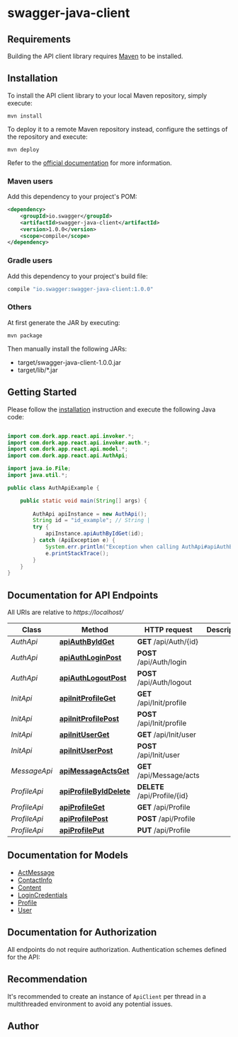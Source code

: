 # swagger-java-client

## Requirements

Building the API client library requires [Maven](https://maven.apache.org/) to be installed.

## Installation

To install the API client library to your local Maven repository, simply execute:

```shell
mvn install
```

To deploy it to a remote Maven repository instead, configure the settings of the repository and execute:

```shell
mvn deploy
```

Refer to the [official documentation](https://maven.apache.org/plugins/maven-deploy-plugin/usage.html) for more information.

### Maven users

Add this dependency to your project's POM:

```xml
<dependency>
    <groupId>io.swagger</groupId>
    <artifactId>swagger-java-client</artifactId>
    <version>1.0.0</version>
    <scope>compile</scope>
</dependency>
```

### Gradle users

Add this dependency to your project's build file:

```groovy
compile "io.swagger:swagger-java-client:1.0.0"
```

### Others

At first generate the JAR by executing:

    mvn package

Then manually install the following JARs:

* target/swagger-java-client-1.0.0.jar
* target/lib/*.jar

## Getting Started

Please follow the [installation](#installation) instruction and execute the following Java code:

```java

import com.dork.app.react.api.invoker.*;
import com.dork.app.react.api.invoker.auth.*;
import com.dork.app.react.api.model.*;
import com.dork.app.react.api.AuthApi;

import java.io.File;
import java.util.*;

public class AuthApiExample {

    public static void main(String[] args) {
        
        AuthApi apiInstance = new AuthApi();
        String id = "id_example"; // String | 
        try {
            apiInstance.apiAuthByIdGet(id);
        } catch (ApiException e) {
            System.err.println("Exception when calling AuthApi#apiAuthByIdGet");
            e.printStackTrace();
        }
    }
}

```

## Documentation for API Endpoints

All URIs are relative to *https://localhost/*

Class | Method | HTTP request | Description
------------ | ------------- | ------------- | -------------
*AuthApi* | [**apiAuthByIdGet**](docs/AuthApi.md#apiAuthByIdGet) | **GET** /api/Auth/{id} | 
*AuthApi* | [**apiAuthLoginPost**](docs/AuthApi.md#apiAuthLoginPost) | **POST** /api/Auth/login | 
*AuthApi* | [**apiAuthLogoutPost**](docs/AuthApi.md#apiAuthLogoutPost) | **POST** /api/Auth/logout | 
*InitApi* | [**apiInitProfileGet**](docs/InitApi.md#apiInitProfileGet) | **GET** /api/Init/profile | 
*InitApi* | [**apiInitProfilePost**](docs/InitApi.md#apiInitProfilePost) | **POST** /api/Init/profile | 
*InitApi* | [**apiInitUserGet**](docs/InitApi.md#apiInitUserGet) | **GET** /api/Init/user | 
*InitApi* | [**apiInitUserPost**](docs/InitApi.md#apiInitUserPost) | **POST** /api/Init/user | 
*MessageApi* | [**apiMessageActsGet**](docs/MessageApi.md#apiMessageActsGet) | **GET** /api/Message/acts | 
*ProfileApi* | [**apiProfileByIdDelete**](docs/ProfileApi.md#apiProfileByIdDelete) | **DELETE** /api/Profile/{id} | 
*ProfileApi* | [**apiProfileGet**](docs/ProfileApi.md#apiProfileGet) | **GET** /api/Profile | 
*ProfileApi* | [**apiProfilePost**](docs/ProfileApi.md#apiProfilePost) | **POST** /api/Profile | 
*ProfileApi* | [**apiProfilePut**](docs/ProfileApi.md#apiProfilePut) | **PUT** /api/Profile | 


## Documentation for Models

 - [ActMessage](docs/ActMessage.md)
 - [ContactInfo](docs/ContactInfo.md)
 - [Content](docs/Content.md)
 - [LoginCredentials](docs/LoginCredentials.md)
 - [Profile](docs/Profile.md)
 - [User](docs/User.md)


## Documentation for Authorization

All endpoints do not require authorization.
Authentication schemes defined for the API:

## Recommendation

It's recommended to create an instance of `ApiClient` per thread in a multithreaded environment to avoid any potential issues.

## Author



